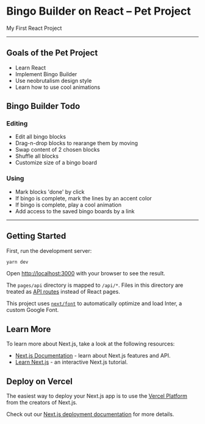 # Bingo Builder on React – Pet Project

My First React Project

---

## Goals of the Pet Project

- Learn React
- Implement Bingo Builder
- Use neobrutalism design style
- Learn how to use cool animations

## Bingo Builder Todo

### Editing

- Edit all bingo blocks
- Drag-n-drop blocks to rearange them by moving
- Swap content of 2 chosen blocks
- Shuffle all blocks
- Customize size of a bingo board

### Using

- Mark blocks 'done' by click
- If bingo is complete, mark the lines by an accent color
- If bingo is complete, play a cool animation
- Add access to the saved bingo boards by a link

---

## Getting Started

First, run the development server:

```bash
yarn dev
```

Open [http://localhost:3000](http://localhost:3000) with your browser to see the result.

The `pages/api` directory is mapped to `/api/*`. Files in this directory are treated as [API routes](https://nextjs.org/docs/api-routes/introduction) instead of React pages.

This project uses [`next/font`](https://nextjs.org/docs/basic-features/font-optimization) to automatically optimize and load Inter, a custom Google Font.

## Learn More

To learn more about Next.js, take a look at the following resources:

- [Next.js Documentation](https://nextjs.org/docs) - learn about Next.js features and API.
- [Learn Next.js](https://nextjs.org/learn) - an interactive Next.js tutorial.

## Deploy on Vercel

The easiest way to deploy your Next.js app is to use the [Vercel Platform](https://vercel.com/new?utm_medium=default-template&filter=next.js&utm_source=create-next-app&utm_campaign=create-next-app-readme) from the creators of Next.js.

Check out our [Next.js deployment documentation](https://nextjs.org/docs/deployment) for more details.
